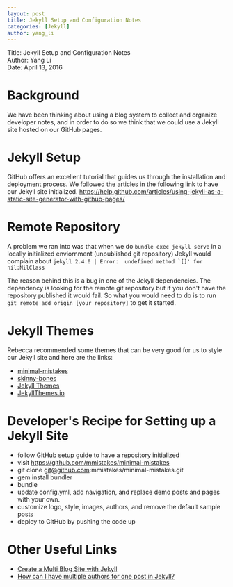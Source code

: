 ```yaml
---
layout: post
title: Jekyll Setup and Configuration Notes  
categories: [Jekyll]
author: yang_li
---
```


Title:  Jekyll Setup and Configuration Notes  
Author: Yang Li  
Date:   April 13, 2016  


# Background

We have been thinking about using a blog system to collect and organize developer notes, and in order to do so we think that we could use a Jekyll site hosted on our GitHub pages.


# Jekyll Setup

GitHub offers an excellent tutorial that guides us through the installation and deployment process. We followed the articles in the following link to have our Jekyll site initialized.
https://help.github.com/articles/using-jekyll-as-a-static-site-generator-with-github-pages/


# Remote Repository

A problem we ran into was that when we do ```bundle exec jekyll serve``` in a locally initialized enviornment (unpublished git repository) Jekyll would complain about ```jekyll 2.4.0 | Error:  undefined method `[]' for nil:NilClass```

The reason behind this is a bug in one of the Jekyll dependencies. The dependency is looking for the remote git repository but if you don't have the repository published it would fail. So what you would need to do is to run ```git remote add origin [your repository]``` to get it started.


# Jekyll Themes

Rebecca recommended some themes that can be very good for us to style our Jekyll site and here are the links:

* [minimal-mistakes](http://mmistakes.github.io/minimal-mistakes/theme-setup/)
* [skinny-bones](https://github.com/mmistakes/skinny-bones-jekyll)
* [Jekyll Themes](http://jekyllthemes.org/)
* [JekyllThemes.io](http://jekyllthemes.io/)


# Developer's Recipe for Setting up a Jekyll Site

* follow GitHub setup guide to have a repository initialized
* visit https://github.com/mmistakes/minimal-mistakes
* git clone git@github.com:mmistakes/minimal-mistakes.git
* gem install bundler
* bundle
* update config.yml, add navigation, and replace demo posts and pages with your own.
* customize logo, style, images, authors, and remove the default sample posts
* deploy to GitHub by pushing the code up


# Other Useful Links

* [Create a Multi Blog Site with Jekyll](https://www.garron.me/en/blog/multi-blog-site-jekyll.html)
* [How can I have multiple authors for one post in Jekyll?](http://stackoverflow.com/questions/15189008/how-can-i-have-multiple-authors-for-one-post-in-jekyll)

